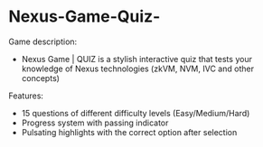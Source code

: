 # Nexus-Game-Quiz-

Game description:

- Nexus Game | QUIZ is a stylish interactive quiz that tests your knowledge of Nexus technologies (zkVM, NVM, IVC and other concepts)




Features:

- 15 questions of different difficulty levels (Easy/Medium/Hard)
- Progress system with passing indicator
- Pulsating highlights with the correct option after selection

